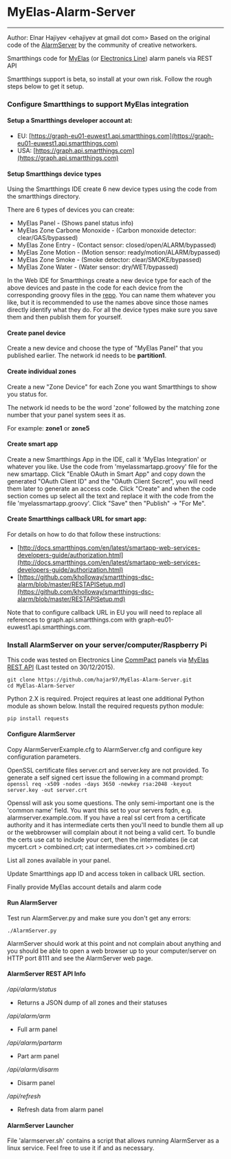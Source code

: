 # MyElas-Alarm-Server
----

Author: Elnar Hajiyev \<ehajiyev at gmail dot com\>
Based on the original code of the [AlarmServer](https://github.com/juggie/AlarmServer) by the community of creative networkers. 

Smartthings code for [MyElas](https://www.myelas.com) (or [Electronics Line](http://www.electronics-line.com)) alarm panels via REST API

Smartthings support is beta, so install at your own risk. Follow the rough steps below to get it setup. 

### Configure Smartthings to support MyElas integration

#### Setup a Smartthings developer account at:

* EU: [https://graph-eu01-euwest1.api.smartthings.com](https://graph-eu01-euwest1.api.smartthings.com)
* USA: [https://graph.api.smartthings.com](https://graph.api.smartthings.com)

#### Setup Smartthings device types

Using the Smartthings IDE create 6 new device types using the code from the smartthings directory.

There are 6 types of devices you can create:

* MyElas Panel                 - (Shows panel status info)
* MyElas Zone Carbone Monoxide - (Carbon monoxide detector: clear/GAS/bypassed)
* MyElas Zone Entry            - (Contact sensor: closed/open/ALARM/bypassed)
* MyElas Zone Motion           - (Motion sensor: ready/motion/ALARM/bypassed)
* MyElas Zone Smoke            - (Smoke detector: clear/SMOKE/bypassed)
* MyElas Zone Water            - (Water sensor: dry/WET/bypassed)

In the Web IDE for Smartthings create a new device type for each of the above devices and paste in the code for each device from the corresponding groovy files in the 
[repo](https://github.com/hajar97/MyElas-Alarm-Server/tree/master/smartthings).
You can name them whatever you like, but it is recommended to use the names above since those names directly identify what they do.
For all the device types make sure you save them and then publish them for yourself.

#### Create panel device

Create a new device and choose the type of "MyElas Panel" that you published earlier. The network id needs to be **partition1**.

#### Create individual zones
Create a new "Zone Device" for each Zone you want Smartthings to show you status for. 

The network id needs to be the word 'zone' followed by the matching zone number that your panel system sees it as.

For example: **zone1** or **zone5**

#### Create smart app
Create a new Smartthings App in the IDE, call it 'MyElas Integration' or whatever you like. 
Use the code from 'myelassmartapp.groovy' file for the new smartapp.
Click "Enable OAuth in Smart App" and copy down the generated "OAuth Client ID" and the "OAuth Client Secret", you will need them later to generate an access code.
Click "Create" and when the code section comes up select all the text and replace it with the code from the file 'myelassmartapp.groovy'.
Click "Save" then "Publish" -> "For Me".

#### Create Smartthings callback URL for smart app:
For details on how to do that follow these instructions:

* [http://docs.smartthings.com/en/latest/smartapp-web-services-developers-guide/authorization.html](http://docs.smartthings.com/en/latest/smartapp-web-services-developers-guide/authorization.html)
* [https://github.com/kholloway/smartthings-dsc-alarm/blob/master/RESTAPISetup.md](https://github.com/kholloway/smartthings-dsc-alarm/blob/master/RESTAPISetup.md)

Note that to configure callback URL in EU you will need to replace all references to graph.api.smartthings.com with graph-eu01-euwest1.api.smartthings.com. 

### Install AlarmServer on your server/computer/Raspberry Pi

This code was tested on Electronics Line [CommPact](http://www.electronics-line.com/products/product/1392) panels via [MyElas REST API](https://www.myelas.com) (Last tested on 30/12/2015).

    git clone https://github.com/hajar97/MyElas-Alarm-Server.git
    cd MyElas-Alarm-Server

Python 2.X is required. Project requires at least one additional Python module as shown below.
Install the required requests python module:

    pip install requests

#### Configure AlarmServer

Copy AlarmServerExample.cfg to AlarmServer.cfg and configure key configuration parameters.

OpenSSL certificate files server.crt and server.key are not provided. To generate a self signed cert issue the following in a command prompt:
`openssl req -x509 -nodes -days 3650 -newkey rsa:2048 -keyout server.key -out server.crt`

Openssl will ask you some questions. The only semi-important one is the 'common name' field. 
You want this set to your servers fqdn, e.g. alarmserver.example.com. 
If you have a real ssl cert from a certificate authority and it has intermediate certs then you'll 
need to bundle them all up or the webbrowser will complain about it not being a valid cert. 
To bundle the certs use cat to include your cert, then the intermediates (ie cat mycert.crt > combined.crt; cat intermediates.crt >> combined.crt) 

List all zones available in your panel. 

Update Smartthings app ID and access token in callback URL section.
 
Finally provide MyElas account details and alarm code

#### Run AlarmServer

Test run AlarmServer.py and make sure you don't get any errors:

    ./AlarmServer.py

AlarmServer should work at this point and not complain about anything and you should be able to open a web browser up to your computer/server on HTTP port 8111 and see the AlarmServer web page.

#### AlarmServer REST API Info

*/api/alarm/status*

* Returns a JSON dump of all zones and their statuses
 
*/api/alarm/arm*

* Full arm panel

*/api/alarm/partarm*

* Part arm panel

*/api/alarm/disarm*

* Disarm panel

*/api/refresh*

* Refresh data from alarm panel

#### AlarmServer Launcher
File 'alarmserver.sh' contains a script that allows running AlarmServer as a linux service. Feel free to use it if and as necessary.
